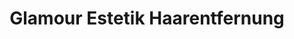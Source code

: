 ---
title: "Glamour Estetik Haarentfernung"
url: /augsburg/glamour-estetik-haarentfernung/
shop: Kosmetik
---